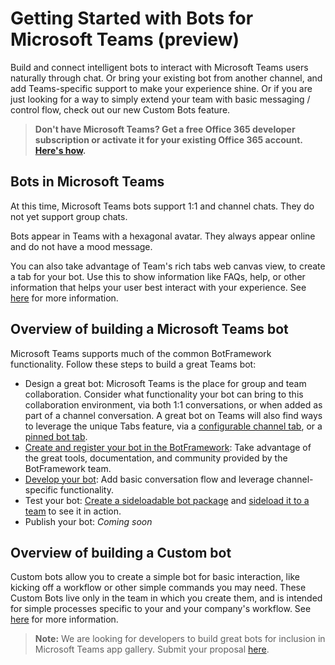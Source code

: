 ﻿# Getting Started with Bots for Microsoft Teams (preview)

Build and connect intelligent bots to interact with Microsoft Teams users naturally through chat.  Or bring your existing bot from another channel, and add Teams-specific support to make your experience shine.  Or if you are just looking for a way to simply extend your team with basic messaging / control flow, check out our new Custom Bots feature. 

> **Don't have Microsoft Teams? Get a free Office 365 developer subscription or activate it for your existing Office 365 account. [Here's how](setup.md).**

## Bots in Microsoft Teams

At this time, Microsoft Teams bots support 1:1 and channel chats. They do not yet support group chats. 

Bots appear in Teams with a hexagonal avatar.  They always appear online and do not have a mood message.

You can also take advantage of Team's rich tabs web canvas view, to create a tab for your bot.  Use this to show information like FAQs, help, or other information that helps your user best interact with your experience.  See [here]() for more information.

## Overview of building a Microsoft Teams bot

Microsoft Teams supports much of the common BotFramework functionality.  Follow these steps to build a great Teams bot:

- Design a great bot: Microsoft Teams is the place for group and team collaboration.  Consider what functionality your bot can bring to this collaboration environment, via both 1:1 conversations, or when added as part of a channel conversation.  A great bot on Teams will also find ways to leverage the unique Tabs feature, via a [configurable channel tab](tabs.md), or a [pinned bot tab]().
- [Create and register your bot in the BotFramework](botscreate.md):  Take advantage of the great tools, documentation, and community provided by the BotFramework team.
- [Develop your bot](botsconversation.md): Add basic conversation flow and leverage channel-specific functionality. 
- Test your bot:  [Create a sideloadable bot package](createpackage.md) and [sideload it to a team](sideload.md) to see it in action.
- Publish your bot: _Coming soon_

## Overview of building a Custom bot

Custom bots allow you to create a simple bot for basic interaction, like kicking off a workflow or other simple commands you may need.  These Custom Bots live only in the team in which you create them, and is intended for simple processes specific to your and your company's workflow.  See [here](custombot.md) for more information.

>**Note:** We are looking for developers to build great bots for inclusion in Microsoft Teams app gallery.  Submit your proposal [here](https://aka.ms/microsoftteamsdeveloperpreviewinterestform).